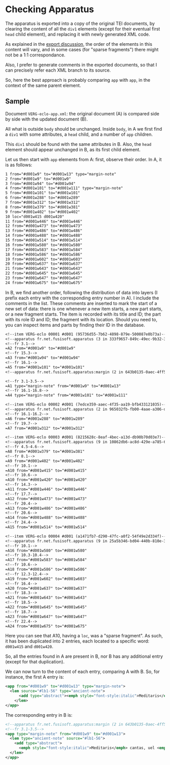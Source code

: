 # Checking Apparatus

The apparatus is exported into a copy of the original TEI documents, by clearing the content of all the `div1` elements (except for their eventual first `head` child element), and replacing it with newly generated XML code.

As explained in the [export discussion](export.md), the order of the elements in this content will vary, and in some cases (for "sparse fragments") there might not be a 1:1 correspondance.

Also, I prefer to generate comments in the exported documents, so that I can precisely refer each XML branch to its source.

So, here the best approach is probably comparing `app` with `app`, in the context of the same parent element.

## Sample

Document `VERG-eclo-app.xml`: the original document (A) is compared side by side with the updated document (B).

All what is outside `body` should be unchanged. Inside `body`, in A we first find a `div1` with some attributes, a `head` child, and a number of `app` children.

This `div1` should be found with the same attributes in B. Also, the `head` element should appear unchanged in B, as its first child element.

Let us then start with `app` elements from A: first, observe their order. In A, it is as follows:

```txt
1 from="#d001w9" to="#d001w13" type="margin-note"
2 from="#d001w9" to="#d001w9"
3 from="#d001w94" to="#d001w94"
4 from="#d001w101" to="#d001w111" type="margin-note"
5 from="#d001w101" to="#d001w101"
6 from="#d001w288" to="#d001w289"
7 from="#d001w312" to="#d001w312"
8 from="#d001w379" to="#d001w381"
9 from="#d001w402" to="#d001w402"
10 loc="d001w415 d001w420"
11 from="#d001w446" to="#d001w446"
12 from="#d001w473" to="#d001w473"
13 from="#d001w486" to="#d001w486"
14 from="#d001w488" to="#d001w488"
15 from="#d001w514" to="#d001w514"
16 from="#d001w580" to="#d001w580"
17 from="#d001w583" to="#d001w584"
18 from="#d001w586" to="#d001w586"
19 from="#d001w602" to="#d001w603"
20 from="#d001w637" to="#d001w637"
21 from="#d001w643" to="#d001w643"
22 from="#d001w645" to="#d001w645"
23 from="#d001w647" to="#d001w647"
24 from="#d001w675" to="#d001w675"
```

In B, we find another order, following the distribution of data into layers (I prefix each entry with the corresponding entry number in A). I include the comments in the list. These comments are inserted to mark the start of a new set of data: there is one whenever a new item starts, a new part starts, or a new fragment starts. The item is recorded with its title and ID; the part with its role ID and ID; the fragment with its location. Should you need to, you can inspect items and parts by finding their ID in the database.

```txt
<!--item VERG-eclo 00001 #d001 (95736d55-7b62-4898-879e-500087e0b73a)-->
<!--apparatus fr.net.fusisoft.apparatus (3 in 333f9657-849c-49ec-9b32-3732a5250c9d)-->
<!--fr 3.1-->
=A2 from="#d001w9" to="#d001w9"
<!--fr 15.3-->
=A3 from="#d001w94" to="#d001w94"
<!--fr 16.1-->
=A5 from="#d001w101" to="#d001w101"
<!--apparatus fr.net.fusisoft.apparatus:margin (2 in 643b0135-0aec-4ff5-b4a8-4e0990a8fc52)-->

<!--fr 3.1-3.5-->
=A1 type="margin-note" from="#d001w9" to="#d001w13"
<!--fr 16.1-16.8-->
=A4 type="margin-note" from="#d001w101" to="#d001w111"

<!--item VERG-eclo 00002 #d001 (7edce359-aaec-4f35-aa19-bfb433121035)-->
<!--apparatus fr.net.fusisoft.apparatus (2 in 965032fb-fb00-4aae-a306-d2d26c172cce)-->
<!--fr 16.1-16.2-->
=A6 from="#d001w288" to="#d001w289"
<!--fr 19.7-->
=A7 from="#d001w312" to="#d001w312"

<!--item VERG-eclo 00003 #d001 (8215628c-8eaf-4bec-a13d-db90b70d03e7)-->
<!--apparatus fr.net.fusisoft.apparatus (9 in 10862db6-ac8d-429e-a785-6d3bd2644d4a)-->
<!--fr 4.5-4.6-->
=A8 from="#d001w379" to="#d001w381"
<!--fr 8.1-->
=A9 from="#d001w402" to="#d001w402"
<!--fr 10.1-->
=A10 from="#d001w415" to="#d001w415"
<!--fr 10.6-->
=A10 from="#d001w420" to="#d001w420"
<!--fr 14.3-->
=A11 from="#d001w446" to="#d001w446"
<!--fr 17.7-->
=A12 from="#d001w473" to="#d001w473"
<!--fr 20.4-->
=A13 from="#d001w486" to="#d001w486"
<!--fr 20.6-->
=A14 from="#d001w488" to="#d001w488"
<!--fr 24.4-->
=A15 from="#d001w514" to="#d001w514"

<!--item VERG-eclo 00004 #d001 (a1471fb7-d290-47fc-a0f2-54f49e2d334f)-->
<!--apparatus fr.net.fusisoft.apparatus (9 in 25a5b346-bd04-440b-810e-3b15871df989)-->
<!--fr 10.1-->
=A16 from="#d001w580" to="#d001w580"
<!--fr 10.3-10.4-->
=A17 from="#d001w583" to="#d001w584"
<!--fr 10.6-->
=A18 from="#d001w586" to="#d001w586"
<!--fr 12.3-12.4-->
=A19 from="#d001w602" to="#d001w603"
<!--fr 16.4-->
=A20 from="#d001w637" to="#d001w637"
<!--fr 18.3-->
=A21 from="#d001w643" to="#d001w643"
<!--fr 18.5-->
=A22 from="#d001w645" to="#d001w645"
<!--fr 18.7-->
=A23 from="#d001w647" to="#d001w647"
<!--fr 22.4-->
=A24 from="#d001w675" to="#d001w675"
```

Here you can see that A10, having a `loc`, was a "sparse fragment". As such, it has been duplicated into 2 entries, each located to a specific word: `d001w415` and `d001w420`.

So, all the entries found in A are present in B, nor B has any additional entry (except for that duplication).

We can now turn to the content of each entry, comparing A with B. So, for instance, the first A entry is:

```xml
<app from="#d001w9" to="#d001w13" type="margin-note">
  <lem source="#lb1-56" type="ancient-note">
      <add type="abstract"><emph style="font-style:italic">Meditaris</emph> cantas, uel <emph style="font-style:italic">melitaris</emph>, -<emph style="font-style:italic">l</emph>- pro -<emph style="font-style:italic">d</emph>-, ut idem sit tropus.</add>
    </lem>
</app>
```

The corresponding entry in B is:

```xml
<!--apparatus fr.net.fusisoft.apparatus:margin (2 in 643b0135-0aec-4ff5-b4a8-4e0990a8fc52)-->
<!--fr 3.1-3.5-->
<app type="margin-note" from="#d001w9" to="#d001w13">
  <lem type="ancient-note" source="#lb1-56">
    <add type="abstract">
      <emph style="font-style:italic">Meditaris</emph> cantas, uel <emph style="font-style:italic">melitaris</emph>, -<emph style="font-style:italic">l</emph>- pro -<emph style="font-style:italic">d</emph>-, ut idem sit tropus.</add>
  </lem>
</app>
```
